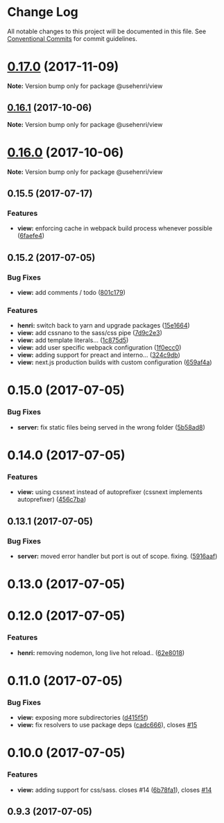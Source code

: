 # Change Log

All notable changes to this project will be documented in this file.
See [Conventional Commits](https://conventionalcommits.org) for commit guidelines.

<a name="0.17.0"></a>
# [0.17.0](https://github.com/usehenri/henri/compare/v0.16.1...v0.17.0) (2017-11-09)




**Note:** Version bump only for package @usehenri/view

<a name="0.16.1"></a>
## [0.16.1](https://github.com/usehenri/henri/compare/v0.16.0...v0.16.1) (2017-10-06)




**Note:** Version bump only for package @usehenri/view

<a name="0.16.0"></a>
# [0.16.0](https://github.com/usehenri/henri/compare/v0.15.5...v0.16.0) (2017-10-06)




**Note:** Version bump only for package @usehenri/view

<a name="0.15.5"></a>
## 0.15.5 (2017-07-17)


### Features

* **view:** enforcing cache in webpack build process whenever possible ([6faefe4](https://github.com/usehenri/henri/commit/6faefe4))



<a name="0.15.2"></a>
## 0.15.2 (2017-07-05)


### Bug Fixes

* **view:** add comments / todo ([801c179](https://github.com/usehenri/henri/commit/801c179))


### Features

* **henri:** switch back to yarn and upgrade packages ([15e1664](https://github.com/usehenri/henri/commit/15e1664))
* **view:** add cssnano to the sass/css pipe ([7d9c2e3](https://github.com/usehenri/henri/commit/7d9c2e3))
* **view:** add template literals... ([1c875d5](https://github.com/usehenri/henri/commit/1c875d5))
* **view:** add user specific webpack configuration ([1f0ecc0](https://github.com/usehenri/henri/commit/1f0ecc0))
* **view:** adding support for preact and interno... ([324c9db](https://github.com/usehenri/henri/commit/324c9db))
* **view:** next.js production builds with custom configuration ([659af4a](https://github.com/usehenri/henri/commit/659af4a))



<a name="0.15.0"></a>
# 0.15.0 (2017-07-05)


### Bug Fixes

* **server:** fix static files being served in the wrong folder ([5b58ad8](https://github.com/usehenri/henri/commit/5b58ad8))



<a name="0.14.0"></a>
# 0.14.0 (2017-07-05)


### Features

* **view:** using cssnext instead of autoprefixer (cssnext implements autoprefixer) ([456c7ba](https://github.com/usehenri/henri/commit/456c7ba))



<a name="0.13.1"></a>
## 0.13.1 (2017-07-05)


### Bug Fixes

* **server:** moved error handler but port is out of scope. fixing. ([5916aaf](https://github.com/usehenri/henri/commit/5916aaf))



<a name="0.13.0"></a>
# 0.13.0 (2017-07-05)



<a name="0.12.0"></a>
# 0.12.0 (2017-07-05)


### Features

* **henri:** removing nodemon, long live hot reload.. ([62e8018](https://github.com/usehenri/henri/commit/62e8018))



<a name="0.11.0"></a>
# 0.11.0 (2017-07-05)


### Bug Fixes

* **view:** exposing more subdirectories ([d415f5f](https://github.com/usehenri/henri/commit/d415f5f))
* **view:** fix resolvers to use package deps ([cadc666](https://github.com/usehenri/henri/commit/cadc666)), closes [#15](https://github.com/usehenri/henri/issues/15)



<a name="0.10.0"></a>
# 0.10.0 (2017-07-05)


### Features

* **view:** adding support for css/sass. closes #14 ([6b78fa1](https://github.com/usehenri/henri/commit/6b78fa1)), closes [#14](https://github.com/usehenri/henri/issues/14)



<a name="0.9.3"></a>
## 0.9.3 (2017-07-05)
